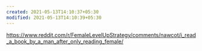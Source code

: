 ```yaml
---
created: 2021-05-13T14:10:37+05:30
modified: 2021-05-13T14:10:39+05:30
---
```


https://www.reddit.com/r/FemaleLevelUpStrategy/comments/nawcot/i_read_a_book_by_a_man_after_only_reading_female/